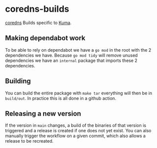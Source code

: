 # coredns-builds

[coredns](https://github.com/coredns/coredns) Builds specific to [Kuma](https://github.com/kumahq/kuma).

## Making dependabot work 

To be able to rely on dependabot we have a `go mod` in the root with the 2 dependencies we have. Because `go mod tidy` will remove
unused dependencies we have an `internal` package that imports these 2 dependencies.

## Building

You can build the entire package with `make tar` everything will then be in `build/out`. 
In practice this is all done in a github action.

## Releasing a new version

If the version in `main` changes, a build of the binaries of that version is triggered and a release is created if one does not yet exist.
You can also manually trigger the workflow on a given commit, which also allows a release to be recreated.
